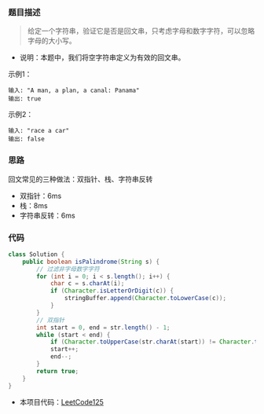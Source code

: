 ### 题目描述

> 给定一个字符串，验证它是否是回文串，只考虑字母和数字字符，可以忽略字母的大小写。
- 说明：本题中，我们将空字符串定义为有效的回文串。

示例1：
```
输入: "A man, a plan, a canal: Panama"
输出: true
```

示例2：
```
输入: "race a car"
输出: false
```

### 思路
回文常见的三种做法：双指针、栈、字符串反转
- 双指针：6ms
- 栈：8ms
- 字符串反转：6ms

### 代码
```java
class Solution {
    public boolean isPalindrome(String s) {
        // 过滤非字母数字字符
        for (int i = 0; i < s.length(); i++) {
            char c = s.charAt(i);
            if (Character.isLetterOrDigit(c)) {
                stringBuffer.append(Character.toLowerCase(c));
            }
        }
        // 双指针
        int start = 0, end = str.length() - 1;
        while (start < end) {
            if (Character.toUpperCase(str.charAt(start)) != Character.toUpperCase(str.charAt(end))) return false;
            start++;
            end--;
        }
        return true;
    }
}
```

- 本项目代码：[LeetCode125](https://github.com/HelloSummer5/LeetCodeDemo/blob/master/src/com/leetcode/everyday/LeetCode125.java "悬停显示")
